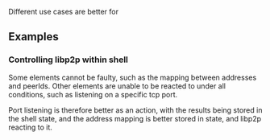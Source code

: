 Different use cases are better for

## Examples
### Controlling libp2p within shell
Some elements cannot be faulty, such as the mapping between addresses and peerIds.  Other elements are unable to be reacted to under all conditions, such as listening on a specific tcp port.

Port listening is therefore better as an action, with the results being stored in the shell state, and the address mapping is better stored in state, and libp2p reacting to it.